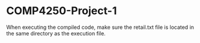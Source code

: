 # COMP4250-Project-1

When executing the compiled code, make sure the retail.txt file is located in the same directory as the execution file.
